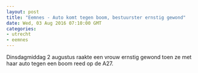 ```yaml
---
layout: post
title: "Eemnes - Auto komt tegen boom, bestuurster ernstig gewond"
date: Wed, 03 Aug 2016 07:10:00 GMT
categories: 
- utrecht 
- eemnes 
---
```


Dinsdagmiddag 2 augustus raakte een vrouw ernstig gewond toen ze met haar auto tegen een boom reed op de A27.
